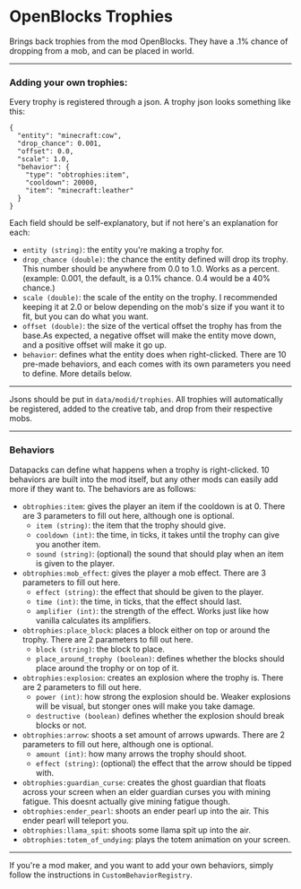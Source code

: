 # OpenBlocks Trophies

Brings back trophies from the mod OpenBlocks. They have a .1% chance of dropping from a mob, and can be placed in world.

---
### Adding your own trophies:

Every trophy is registered through a json. A trophy json looks something like this:

```
{
  "entity": "minecraft:cow",
  "drop_chance": 0.001,
  "offset": 0.0,
  "scale": 1.0,
  "behavior": {
    "type": "obtrophies:item",
    "cooldown": 20000,
    "item": "minecraft:leather"
  }
}
```

Each field should be self-explanatory, but if not here's an explanation for each:
- `entity (string)`: the entity you're making a trophy for. 
- `drop_chance (double)`: the chance the entity defined will drop its trophy. This number should be anywhere from 0.0 to 1.0. Works as a percent. (example: 0.001, the default, is a 0.1% chance. 0.4 would be a 40% chance.)
- `scale (double)`: the scale of the entity on the trophy. I recommended keeping it at 2.0 or below depending on the mob's size if you want it to fit, but you can do what you want.
- `offset (double)`: the size of the vertical offset the trophy has from the base.As expected, a negative offset will make the entity move down, and a positive offset will make it go up.
- `behavior`: defines what the entity does when right-clicked. There are 10 pre-made behaviors, and each comes with its own parameters you need to define. More details below.
---
Jsons should be put in `data/modid/trophies`. All trophies will automatically be registered, added to the creative tab, and drop from their respective mobs.

---

### Behaviors
Datapacks can define what happens when a trophy is right-clicked. 10 behaviors are built into the mod itself, but any other mods can easily add more if they want to. The behaviors are as follows:
- `obtrophies:item`: gives the player an item if the cooldown is at 0. There are 3 parameters to fill out here, although one is optional.
  - `item (string)`: the item that the trophy should give. 
  - `cooldown (int)`: the time, in ticks, it takes until the trophy can give you another item. 
  - `sound (string)`: (optional) the sound that should play when an item is given to the player. 
- `obtrophies:mob_effect`: gives the player a mob effect. There are 3 parameters to fill out here.
  - `effect (string)`: the effect that should be given to the player. 
  - `time (int)`: the time, in ticks, that the effect should last. 
  - `amplifier (int)`: the strength of the effect. Works just like how vanilla calculates its amplifiers.
- `obtrophies:place_block`: places a block either on top or around the trophy. There are 2 parameters to fill out here.
  - `block (string)`: the block to place. 
  - `place_around_trophy (boolean)`: defines whether the blocks should place around the trophy or on top of it.
- `obtrophies:explosion`: creates an explosion where the trophy is. There are 2 parameters to fill out here.
  - `power (int)`: how strong the explosion should be. Weaker explosions will be visual, but stonger ones will make you take damage.
  - `destructive (boolean)` defines whether the explosion should break blocks or not.
- `obtrophies:arrow`: shoots a set amount of arrows upwards. There are 2 parameters to fill out here, although one is optional.
  - `amount (int)`: how many arrows the trophy should shoot.
  - `effect (string)`: (optional) the effect that the arrow should be tipped with.
- `obtrophies:guardian_curse`: creates the ghost guardian that floats across your screen when an elder guardian curses you with mining fatigue. This doesnt actually give mining fatigue though.
- `obtrophies:ender_pearl`: shoots an ender pearl up into the air. This ender pearl will teleport you. 
- `obtrophies:llama_spit`: shoots some llama spit up into the air.
- `obtrophies:totem_of_undying`: plays the totem animation on your screen. 
---
If you're a mod maker, and you want to add your own behaviors, simply follow the instructions in `CustomBehaviorRegistry`.